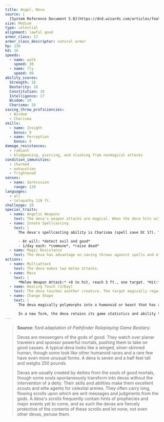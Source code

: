 ```yaml
---
title: Angel, Deva
source: |
  [System Reference Document 5.0](https://dnd.wizards.com/articles/features/systems-reference-document-srd)
size: Medium
type: celestial
alignment: lawful good
armor_class: 17
armor_class_descriptor: natural armor
hp: 136
hd: 16
speeds:
  - name: walk
    speed: 30
  - name: fly
    speed: 90
ability_scores:
  Strength: 18
  Dexterity: 18
  Constitution: 18
  Intelligence: 17
  Wisdom: 20
  Charisma: 20
saving_throw_proficiencies:
  - Wisdom
  - Charisma
skills:
  - name: Insight
    bonus: 9
  - name: Perception
    bonus: 9
damage_resistances:
  - radiant
  - bludgeoning, piercing, and slashing from nonmagical attacks
condition_immunities:
  - charmed
  - exhaustion
  - frightened
senses:
  - name: darkvision
    range: 120
languages:
  - all
  - telepathy 120 ft.
challenge: 10
special_traits:
  - name: Angelic Weapons
    text: The deva's weapon attacks are magical. When the deva hits with any weapon, the weapon deals an extra 4d8 radiant damage (included in the attack).
  - name: Innate Spellcasting
    text: |
      The deva's spellcasting ability is Charisma (spell save DC 17). The deva can innately cast the following spells, requiring only verbal components:

      - At will: *detect evil and good*
      - 1/day each: *commune*, *raise dead*
  - name: Magic Resistance
    text: The deva has advantage on saving throws against spells and other magical effects.
actions:
  - name: Multiattack
    text: The deva makes two melee attacks.
  - name: Mace
    text: |
      *Melee Weapon Attack:* +8 to hit, reach 5 ft., one target. *Hit:* 7 (1d6 + 4) bludgeoning damage plus 18 (4d8) radiant damage.
  - name: Healing Touch (3/Day)
    text: The deva touches another creature. The target magically regains 20 (4d8 + 2) hit points and is freed from any curse, disease, poison, blindness, or deafness.
  - name: Change Shape
    text: |
      The deva magically polymorphs into a humanoid or beast that has a challenge rating equal to or less than its own, or back into its true form. It reverts to its true form if it dies. Any equipment it is wearing or carrying is absorbed or borne by the new form (the deva's choice).

      In a new form, the deva retains its game statistics and ability to speak, but its AC, movement modes, Strength, Dexterity, and special senses are replaced by those of the new form, and it gains any statistics and capabilities (except class features, legendary actions, and lair actions) that the new form has but that it lacks.
---
```


> **Source:** 5srd adaptation of *Pathfinder Roleplaying Game Bestiary*.
>
> Devas are messengers of the gods of good. They watch over planar travelers and sponsor powerful mortals, pushing them to take on good causes. A typical deva looks like a winged, silver-skinned human, though some look like other humanoid races and a rare few have even more unusual forms. A deva is seven and a half feet tall and weighs 250 pounds.
>
> Devas are usually created by deities from the souls of good mortals, though some souls spontaneously transform into devas without the intervention of a deity. Their skills and abilities make them excellent scouts and elite agents for celestial armies. They often carry long, flowing scrolls upon which are writ messages and judgments from the gods. A deva's scrolls frequently contain hints of prophecies and major events yet to come, and as such the devas are fiercely protective of the contents of these scrolls and let none, not even other devas, peruse them.
